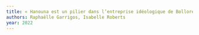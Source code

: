 ```yaml
---
title: « Hanouna est un pilier dans l’entreprise idéologique de Bolloré »
authors: Raphaëlle Garrigos, Isabelle Roberts
year: 2022
---
```


